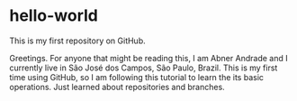 # hello-world
This is my first repository on GitHub.

Greetings. For anyone that might be reading this, I am Abner Andrade and I currently live in São José dos Campos, São Paulo, Brazil. This is my first time using GitHub, so I am following this tutorial to learn the its basic operations. Just learned about repositories and branches.
